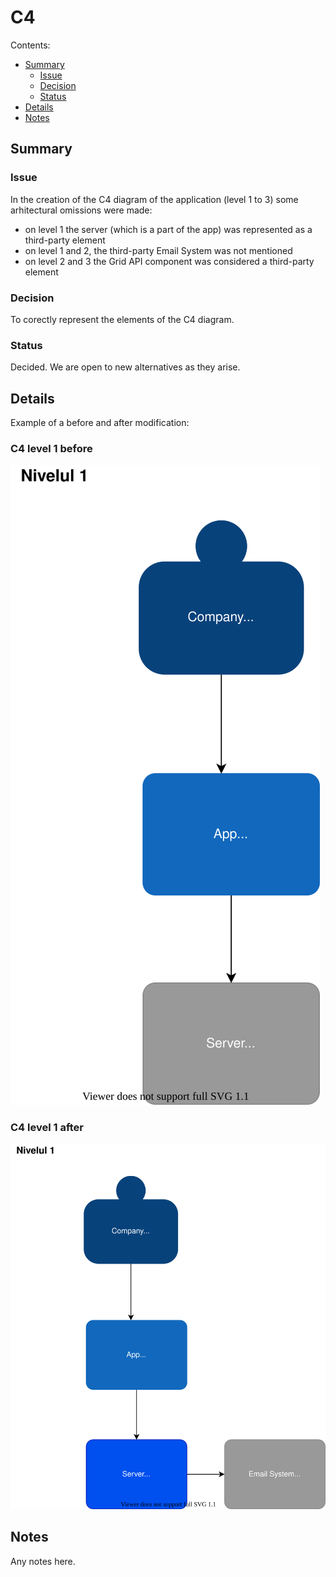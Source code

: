 # C4 

Contents:

* [Summary](#summary)
  * [Issue](#issue)
  * [Decision](#decision)
  * [Status](#status)
* [Details](#details)
* [Notes](#notes)


## Summary


### Issue

In the creation of the C4 diagram of the application (level 1 to 3) some arhitectural omissions were made:
- on level 1 the server (which is a part of the app) was represented as a third-party element
- on level 1 and 2, the third-party Email System was not mentioned
- on level 2 and 3 the Grid API component was considered a third-party element 


### Decision

To corectly represent the elements of the C4 diagram.


### Status

Decided. We are open to new alternatives as they arise.


## Details

Example of a before and after modification:
### C4 level 1 before
![Imaginatorul](https://github.com/Ana-poto/Gird-the-Grid/blob/master/docs/C4v1/level_1.svg)
### C4 level 1 after
![Imaginatorul](https://github.com/Ana-poto/Gird-the-Grid/blob/master/docs/C4v2/level_1v2.svg)


## Notes

Any notes here.
